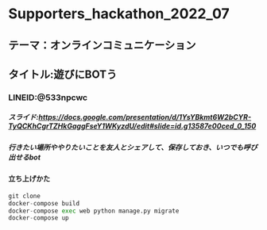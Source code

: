 # Supporters_hackathon_2022_07

## テーマ：オンラインコミュニケーション
## タイトル:遊びにBOTう
### LINEID:@533npcwc
##### スライド:https://docs.google.com/presentation/d/1YsYBkmt6W2bCYR-TyQCKhCgrTZHkGaggFseY1WKyzdU/edit#slide=id.g13587e00ced_0_150


##### 行きたい場所ややりたいことを友人とシェアして、保存しておき、いつでも呼び出せるbot



#### 立ち上げかた
```python:qiita.py
git clone 
docker-compose build
docker-compose exec web python manage.py migrate
docker-compose up
```
